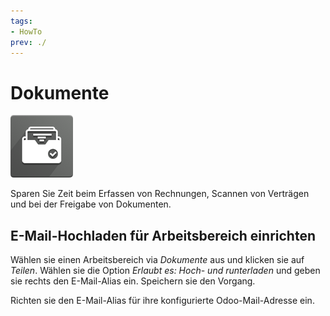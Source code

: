 ```yaml
---
tags:
- HowTo
prev: ./
---
```

# Dokumente
![icon_odoo_document_inbox](assets/icon_odoo_document_inbox.png)

Sparen Sie Zeit beim Erfassen von Rechnungen, Scannen von Verträgen und bei der Freigabe von Dokumenten.

## E-Mail-Hochladen für Arbeitsbereich einrichten

Wählen sie einen Arbeitsbereich via *Dokumente* aus und klicken sie auf *Teilen*. Wählen sie die Option *Erlaubt es: Hoch- und runterladen* und geben sie rechts den E-Mail-Alias ein. Speichern sie den Vorgang.

Richten sie den E-Mail-Alias für ihre konfigurierte Odoo-Mail-Adresse ein.